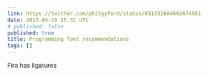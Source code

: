 ```yaml
---
link: https://twitter.com/philgyford/status/851352664692674561
date: 2017-04-10 15:32 UTC
# published: false
published: true
title: Programming font recommendations
tags: []
---
```


Fira has ligatures
